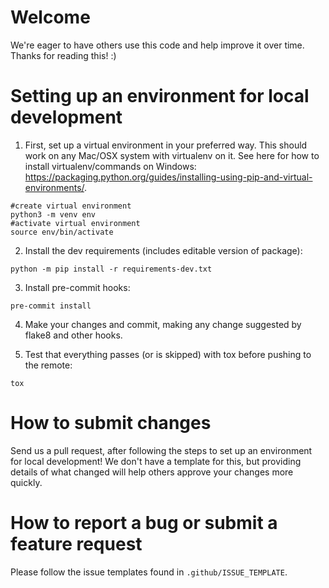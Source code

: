 # Welcome

We're eager to have others use this code and help improve it over time. Thanks for reading this! :)

# Setting up an environment for local development

1. First, set up a virtual environment in your preferred way. 
This should work on any Mac/OSX system with virtualenv on it. See here for how to install virtualenv/commands on Windows: https://packaging.python.org/guides/installing-using-pip-and-virtual-environments/.

```
#create virtual environment
python3 -m venv env
#activate virtual environment
source env/bin/activate
```

2. Install the dev requirements (includes editable version of package):

```
python -m pip install -r requirements-dev.txt
```

3. Install pre-commit hooks:

```
pre-commit install
```

4. Make your changes and commit, making any change suggested by flake8 and other hooks.

5. Test that everything passes (or is skipped) with tox before pushing to the remote:

```
tox
```

# How to submit changes

Send us a pull request, after following the steps to set up an environment for local development! We don't have a template for this, but providing details of what changed will help others approve your changes more quickly.

# How to report a bug or submit a feature request

Please follow the issue templates found in `.github/ISSUE_TEMPLATE`.
